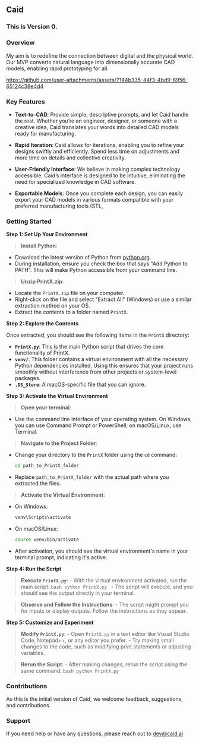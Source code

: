 ## Caid

### This is Version 0.

### Overview

My aim is to redefine the connection between digital and the physical world. 
Our MVP converts natural language into dimensionally accurate CAD models, enabling rapid prototyping for all.


https://github.com/user-attachments/assets/7144b335-44f3-4bd9-8956-65124c38e4d4


### Key Features

- **Text-to-CAD**: Provide simple, descriptive prompts, and let Caid handle the rest. Whether you’re an engineer, designer, or someone with a creative idea, Caid translates your words into detailed CAD models ready for manufacturing.
  
- **Rapid Iteration**: Caid allows for iterations, enabling you to refine your designs swiftly and efficiently. Spend less time on adjustments and more time on details and collective creativity.
  
- **User-Friendly Interface**: We believe in making complex technology accessible. Caid’s interface is designed to be intuitive, eliminating the need for specialized knowledge in CAD software.
  
- **Exportable Models**: Once you complete each design, you can easily export your CAD models in various formats compatible with your preferred manufacturing tools (STL,

### Getting Started

**Step 1: Set Up Your Environment**

  > **Install Python**:
   - Download the latest version of Python from [python.org](https://www.python.org/downloads/).
   - During installation, ensure you check the box that says "Add Python to PATH". This will make Python accessible from your command line.

  > **Unzip PrintX.zip**:
   - Locate the `PrintX.zip` file on your computer.
   - Right-click on the file and select "Extract All" (Windows) or use a similar extraction method on your OS.
   - Extract the contents to a folder named `PrintX`.

**Step 2: Explore the Contents**

Once extracted, you should see the following items in the `PrintX` directory:

- **`PrintX.py`**: This is the main Python script that drives the core functionality of PrintX.
- **`venv/`**: This folder contains a virtual environment with all the necessary Python dependencies installed. Using this ensures that your project runs smoothly without interference from other projects or system-level packages.
- **`.DS_Store`**: A macOS-specific file that you can ignore.

**Step 3: Activate the Virtual Environment**

  > **Open your terminal**:
   - Use the command line interface of your operating system. On Windows, you can use Command Prompt or PowerShell; on macOS/Linux, use Terminal.

  > **Navigate to the Project Folder**:
   - Change your directory to the `PrintX` folder using the `cd` command:
     ```bash
     cd path_to_PrintX_folder
     ```
   - Replace `path_to_PrintX_folder` with the actual path where you extracted the files.

  > **Activate the Virtual Environment**:
   - On Windows:
     ```bash
     venv\Scripts\activate
     ```
   - On macOS/Linux:
     ```bash
     source venv/bin/activate
     ```
   - After activation, you should see the virtual environment's name in your terminal prompt, indicating it's active.

**Step 4: Run the Script**

  > **Execute `PrintX.py`**:
     - With the virtual environment activated, run the main script:
     ```bash
     python PrintX.py
     ```
     - The script will execute, and you should see the output directly in your terminal.

  > **Observe and Follow the Instructions**:
     - The script might prompt you for inputs or display outputs. Follow the instructions as they appear.

**Step 5: Customize and Experiment**

  > **Modify `PrintX.py`**:
     - Open `PrintX.py` in a text editor like Visual Studio Code, Notepad++, or any editor you prefer.
     - Try making small changes to the code, such as modifying print statements or adjusting variables.

  > **Rerun the Script**:
     - After making changes, rerun the script using the same command:
     ```bash
     python PrintX.py
     ```

### Contributions

As this is the initial version of Caid, we welcome feedback, suggestions, and contributions.

### Support

If you need help or have any questions, please reach out to dev@caid.ai
